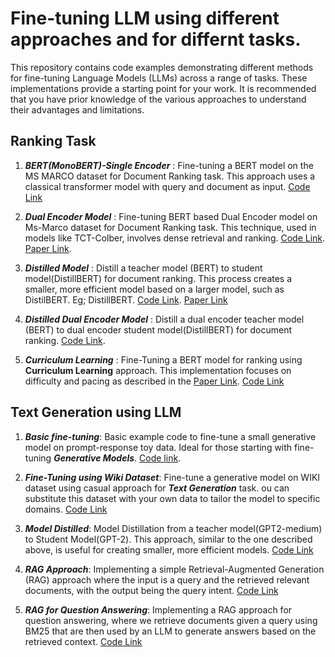 # Fine-tuning LLM using different approaches and for differnt tasks.

This repository contains code examples demonstrating different methods for fine-tuning Language Models (LLMs) across a range of tasks. These implementations provide a starting point for your work. It is recommended that you have prior knowledge of the various approaches to understand their advantages and limitations.

## Ranking Task
1. ***BERT(MonoBERT)-Single Encoder*** :  Fine-tuning a BERT model on the MS MARCO dataset for Document Ranking task. This approach uses a classical transformer model with query and document as input. [Code Link](./models/bert_ranking.py)

2. ***Dual Encoder Model*** : Fine-tuning BERT based Dual Encoder model on Ms-Marco dataset for Document Ranking task. This technique, used in models like TCT-Colber, involves dense retrieval and ranking. [Code Link](dual_encoder_ranking.py). [Paper Link](https://arxiv.org/pdf/2010.11386).

3. ***Distilled Model*** : Distill a teacher model (BERT) to student model(DistillBERT) for document ranking. This process creates a smaller, more efficient model based on a larger model, such as DistilBERT. Eg; DistillBERT. [Code Link](./models/distill_ranker.py). [Paper Link](https://arxiv.org/pdf/1910.01108)

4. ***Distilled Dual Encoder Model*** : Distill a dual encoder teacher model (BERT) to dual encoder student model(DistillBERT) for document ranking. [Code Link](./models/distil_dual_ranker.py).

5. ***Curriculum Learning*** : Fine-Tuning a BERT model for ranking using **Curriculum Learning** approach. This implementation focuses on difficulty and pacing as described in the [Paper Link](https://arxiv.org/pdf/1912.08555). [Code Link](./models/ranking_curriculum_learning.py)

## Text Generation using LLM
1. ***Basic fine-tuning***: Basic example code to fine-tune a small generative model on prompt-response toy data. Ideal for those starting with fine-tuning ***Generative Models***. [Code link](./models/genai_train_prompt_response.py). 

2. ***Fine-Tuning using Wiki Dataset***: Fine-tune a generative model on WIKI dataset using casual approach for ***Text Generation*** task. ou can substitute this dataset with your own data to tailor the model to specific domains. [Code Link](./models/genai_train_wiki.py)

3. ***Model Distilled***: Model Distillation from a teacher model(GPT2-medium) to Student Model(GPT-2). This approach, similar to the one described above, is useful for creating smaller, more efficient models. [Code Link](./models/genai_distill.py)

4. ***RAG Approach***:  Implementing a simple Retrieval-Augmented Generation (RAG) approach where the input is a query and the retrieved relevant documents, with the output being the query intent. [Code Link](./models/genai_opeanai_intent_gen.py)

5. ***RAG for Question Answering***: Implementing a RAG approach for question answering, where we retrieve documents given a query using BM25 that are then used by an LLM to generate answers based on the retrieved context. [Code Link](./models/rag_question_answer.py)
